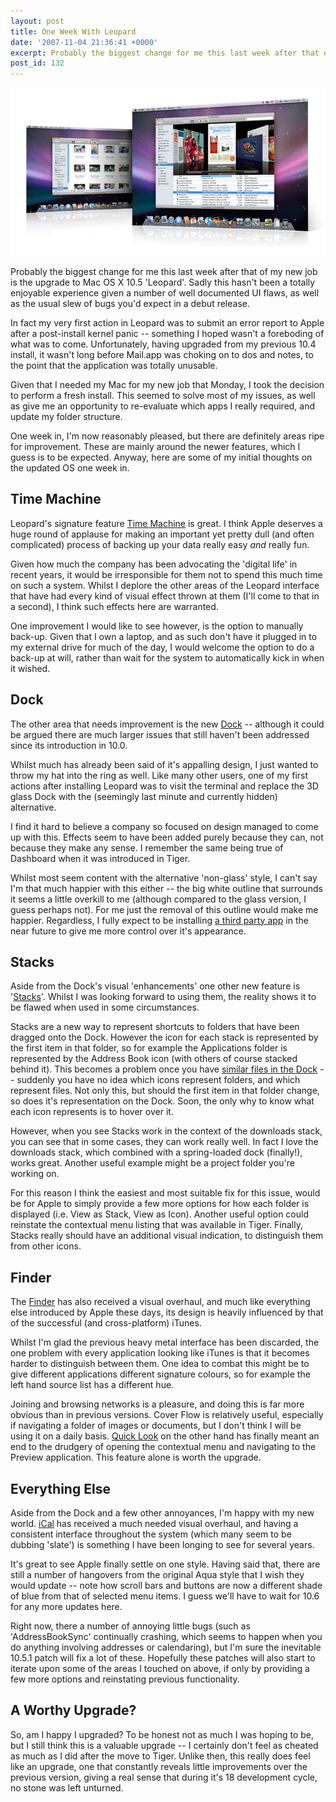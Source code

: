 ```yaml
---
layout: post
title: One Week With Leopard
date: '2007-11-04 21:36:41 +0000'
excerpt: Probably the biggest change for me this last week after that of my new job is the upgrade to Mac OS X 10.5 'Leopard'.
post_id: 132
---
```

![Screenshot of the new software](/assets/2007/11/one_week_with_leopard.jpg)

Probably the biggest change for me this last week after that of my new job is the upgrade to Mac OS X 10.5 'Leopard'. Sadly this hasn't been a totally enjoyable experience given a number of well documented UI flaws, as well as the usual slew of bugs you'd expect in a debut release.

In fact my very first action in Leopard was to submit an error report to Apple after a post-install kernel panic -- something I hoped wasn't a foreboding of what was to come. Unfortunately, having upgraded from my previous 10.4 install, it wasn't long before Mail.app was choking on to dos and notes, to the point that the application was totally unusable.

Given that I needed my Mac for my new job that Monday, I took the decision to perform a fresh install. This seemed to solve most of my issues, as well as give me an opportunity to re-evaluate which apps I really required, and update my folder structure.

One week in, I'm now reasonably pleased, but there are definitely areas ripe for improvement. These are mainly around the newer features, which I guess is to be expected. Anyway, here are some of my initial thoughts on the updated OS one week in.

<!--more-->

## Time Machine
Leopard's signature feature [Time Machine][1] is great. I think Apple deserves a huge round of applause for making an important yet pretty dull (and often complicated) process of backing up your data really easy *and* really fun.

Given how much the company has been advocating the 'digital life' in recent years, it would be irresponsible for them not to spend this much time on such a system. Whilst I deplore the other areas of the Leopard interface that have had every kind of visual effect thrown at them (I'll come to that in a second), I think such effects here are warranted.

One improvement I would like to see however, is the option to manually back-up. Given that I own a laptop, and as such don't have it plugged in to my external drive for much of the day, I would welcome the option to do a back-up at will, rather than wait for the system to automatically kick in when it wished.

## Dock
The other area that needs improvement is the new [Dock][2] -- although it could be argued there are much larger issues that still haven't been addressed since its introduction in 10.0.

Whilst much has already been said of it's appalling design, I just wanted to throw my hat into the ring as well.  Like many other users, one of my first actions after installing Leopard was to visit the terminal and replace the 3D glass Dock with the (seemingly last minute and currently hidden) alternative.

I find it hard to believe a company so focused on design managed to come up with this. Effects seem to have been added purely because they can, not because they make any sense. I remember the same being true of Dashboard when it was introduced in Tiger.

Whilst most seem content with the alternative 'non-glass' style, I can't say I'm that much happier with this either -- the big white outline that surrounds it seems a little overkill to me (although compared to the glass version, I guess perhaps not). For me just the removal of this outline would make me happier. Regardless, I fully expect to be installing [a third party app][3] in the near future to give me more control over it's appearance.

## Stacks
Aside from the Dock's visual 'enhancements' one other new feature is '[Stacks][4]'. Whilst I was looking forward to using them, the reality shows it to be flawed when used in some circumstances.

Stacks are a new way to represent shortcuts to folders that have been dragged onto the Dock. However the icon for each stack is represented by the first item in that folder, so for example the Applications folder is represented by the Address Book icon (with others of course stacked behind it). This becomes a problem once you have [similar files in the Dock][5] -- suddenly you have no idea which icons represent folders, and which represent files. Not only this, but should the first item in that folder change, so does it's representation on the Dock. Soon, the only why to know what each icon represents is to hover over it.

However, when you see Stacks work in the context of the downloads stack, you can see that in some cases, they can work really well. In fact I love the downloads stack, which combined with a spring-loaded dock (finally!), works great. Another useful example might be a project folder you're working on.

For this reason I think the easiest and most suitable fix for this issue, would be for Apple to simply provide a few more options for how each folder is displayed (i.e. View as Stack, View as Icon). Another useful option could reinstate the contextual menu listing that was available in Tiger. Finally, Stacks really should have an additional visual indication, to distinguish them from other icons.

## Finder
The [Finder][6] has also received a visual overhaul, and much like everything else introduced by Apple these days, its design is heavily influenced by that of the successful (and cross-platform) iTunes.

Whilst I'm glad the previous heavy metal interface has been discarded, the one problem with every application looking like iTunes is that it becomes harder to distinguish between them. One idea to combat this might be to give different applications different signature colours, so for example the left hand source list has a different hue.

Joining and browsing networks is a pleasure, and doing this is far more obvious than in previous versions.  Cover Flow is relatively useful, especially if navigating a folder of images or documents, but I don't think I will be using it on a daily basis. [Quick Look][7] on the other hand has finally meant an end to the drudgery of opening the contextual menu and navigating to the Preview application. This feature alone is worth the upgrade.

## Everything Else
Aside from the Dock and a few other annoyances, I'm happy with my new world. [iCal][8] has received a much needed visual overhaul, and having a consistent interface throughout the system (which many seem to be dubbing 'slate') is something I have been longing to see for several years.

It's great to see Apple finally settle on one style. Having said that, there are still a number of hangovers from the original Aqua style that I wish they would update -- note how scroll bars and buttons are now a different shade of blue from that of selected menu items. I guess we'll have to wait for 10.6 for any more updates here.

Right now, there a number of annoying little bugs (such as 'AddressBookSync' continually crashing, which seems to happen when you do anything involving addresses or calendaring), but I'm sure the inevitable 10.5.1 patch will fix a lot of these. Hopefully these patches will also start to iterate upon some of the areas I touched on above, if only by providing a few more options and reinstating previous functionality.

## A Worthy Upgrade?
So, am I happy I upgraded? To be honest not as much I was hoping to be, but I still think this is a valuable upgrade -- I certainly don't feel as cheated as much as I did after the move to Tiger. Unlike then, this really does feel like an upgrade, one that constantly reveals little improvements over the previous version, giving a real sense that during it's 18 development cycle, no stone was left unturned.

[1]: http://www.apple.com/macosx/features/timemachine.html
[2]: http://www.apple.com/macosx/features/desktop.html
[3]: http://www.cabel.name/2007/10/panic-leopard.html
[4]: http://www.apple.com/macosx/features/desktop.html
[5]: http://arstechnica.com/reviews/os/mac-os-x-10-5.ars/13
[6]: http://www.apple.com/macosx/features/finder.html
[7]: http://www.apple.com/macosx/features/quicklook.html
[8]: http://www.apple.com/macosx/features/300.html#ical